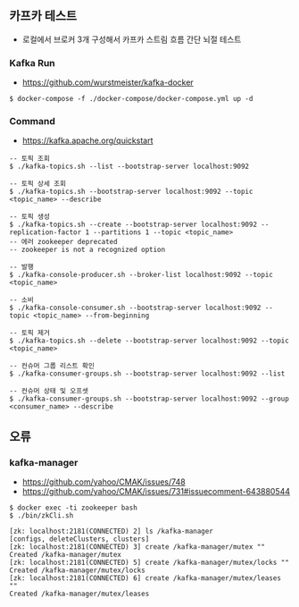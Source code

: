 ## 카프카 테스트
- 로컬에서 브로커 3개 구성해서 카프카 스트림 흐름 간단 뇌절 테스트
### Kafka Run
- https://github.com/wurstmeister/kafka-docker
```shell
$ docker-compose -f ./docker-compose/docker-compose.yml up -d
```

### Command
- https://kafka.apache.org/quickstart

```shell
-- 토픽 조회
$ ./kafka-topics.sh --list --bootstrap-server localhost:9092

-- 토픽 상세 조회
$ ./kafka-topics.sh --bootstrap-server localhost:9092 --topic <topic_name> --describe

-- 토픽 생성
$ ./kafka-topics.sh --create --bootstrap-server localhost:9092 --replication-factor 1 --partitions 1 --topic <topic_name>
-- 에러 zookeeper deprecated
-- zookeeper is not a recognized option

-- 발행
$ ./kafka-console-producer.sh --broker-list localhost:9092 --topic <topic_name>

-- 소비
$ ./kafka-console-consumer.sh --bootstrap-server localhost:9092 --topic <topic_name> --from-beginning

-- 토픽 제거
$ ./kafka-topics.sh --delete --bootstrap-server localhost:9092 --topic <topic_name>

-- 컨슈머 그룹 리스트 확인
$ ./kafka-consumer-groups.sh --bootstrap-server localhost:9092 --list

-- 컨슈머 상태 및 오프셋
$ ./kafka-consumer-groups.sh --bootstrap-server localhost:9092 --group <consumer_name> --describe
```

## 오류
### kafka-manager
- https://github.com/yahoo/CMAK/issues/748
- https://github.com/yahoo/CMAK/issues/731#issuecomment-643880544

```shell
$ docker exec -ti zookeeper bash
$ ./bin/zkCli.sh

[zk: localhost:2181(CONNECTED) 2] ls /kafka-manager
[configs, deleteClusters, clusters]
[zk: localhost:2181(CONNECTED) 3] create /kafka-manager/mutex ""
Created /kafka-manager/mutex
[zk: localhost:2181(CONNECTED) 5] create /kafka-manager/mutex/locks ""
Created /kafka-manager/mutex/locks
[zk: localhost:2181(CONNECTED) 6] create /kafka-manager/mutex/leases ""
Created /kafka-manager/mutex/leases
```

